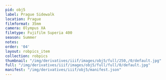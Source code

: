 ```yaml
---
pid: obj5
label: Prague Sidewalk
location: Prague
filmformat: 35mm
camera: Olympus XA
filmtype: Fujifilm Superia 400
season: Summer
notes: 
order: '04'
layout: robpics_item
collection: robpics
thumbnail: "/img/derivatives/iiif/images/obj5/full/250,/0/default.jpg"
full: "/img/derivatives/iiif/images/obj5/full/full/0/default.jpg"
manifest: "/img/derivatives/iiif/obj5/manifest.json"
---
```

